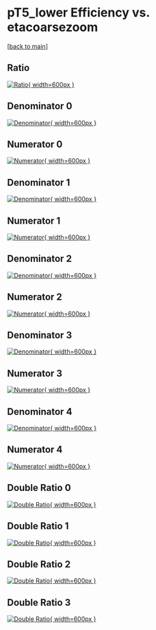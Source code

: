 # pT5_lower Efficiency vs. etacoarsezoom

[[back to main](./)]



## Ratio

[![Ratio](../mtv/var/pT5_lower_base_0_1_eff_etacoarsezoom.png){ width=600px }](../mtv/var/pT5_lower_base_0_1_eff_etacoarsezoom.pdf)

## Denominator 0

[![Denominator](../mtv/den/pT5_lower_base_0_1_eff_etacoarsezoom_den0.png){ width=600px }](../mtv/den/pT5_lower_base_0_1_eff_etacoarsezoom_den0.pdf)

## Numerator 0

[![Numerator](../mtv/num/pT5_lower_base_0_1_eff_etacoarsezoom_num0.png){ width=600px }](../mtv/num/pT5_lower_base_0_1_eff_etacoarsezoom_num0.pdf)

## Denominator 1

[![Denominator](../mtv/den/pT5_lower_base_0_1_eff_etacoarsezoom_den1.png){ width=600px }](../mtv/den/pT5_lower_base_0_1_eff_etacoarsezoom_den1.pdf)

## Numerator 1

[![Numerator](../mtv/num/pT5_lower_base_0_1_eff_etacoarsezoom_num1.png){ width=600px }](../mtv/num/pT5_lower_base_0_1_eff_etacoarsezoom_num1.pdf)

## Denominator 2

[![Denominator](../mtv/den/pT5_lower_base_0_1_eff_etacoarsezoom_den2.png){ width=600px }](../mtv/den/pT5_lower_base_0_1_eff_etacoarsezoom_den2.pdf)

## Numerator 2

[![Numerator](../mtv/num/pT5_lower_base_0_1_eff_etacoarsezoom_num2.png){ width=600px }](../mtv/num/pT5_lower_base_0_1_eff_etacoarsezoom_num2.pdf)

## Denominator 3

[![Denominator](../mtv/den/pT5_lower_base_0_1_eff_etacoarsezoom_den3.png){ width=600px }](../mtv/den/pT5_lower_base_0_1_eff_etacoarsezoom_den3.pdf)

## Numerator 3

[![Numerator](../mtv/num/pT5_lower_base_0_1_eff_etacoarsezoom_num3.png){ width=600px }](../mtv/num/pT5_lower_base_0_1_eff_etacoarsezoom_num3.pdf)

## Denominator 4

[![Denominator](../mtv/den/pT5_lower_base_0_1_eff_etacoarsezoom_den4.png){ width=600px }](../mtv/den/pT5_lower_base_0_1_eff_etacoarsezoom_den4.pdf)

## Numerator 4

[![Numerator](../mtv/num/pT5_lower_base_0_1_eff_etacoarsezoom_num4.png){ width=600px }](../mtv/num/pT5_lower_base_0_1_eff_etacoarsezoom_num4.pdf)

## Double Ratio 0

[![Double Ratio](../mtv/ratio/pT5_lower_base_0_1_eff_etacoarsezoom_ratio0.png){ width=600px }](../mtv/ratio/pT5_lower_base_0_1_eff_etacoarsezoom_ratio0.pdf)

## Double Ratio 1

[![Double Ratio](../mtv/ratio/pT5_lower_base_0_1_eff_etacoarsezoom_ratio1.png){ width=600px }](../mtv/ratio/pT5_lower_base_0_1_eff_etacoarsezoom_ratio1.pdf)

## Double Ratio 2

[![Double Ratio](../mtv/ratio/pT5_lower_base_0_1_eff_etacoarsezoom_ratio2.png){ width=600px }](../mtv/ratio/pT5_lower_base_0_1_eff_etacoarsezoom_ratio2.pdf)

## Double Ratio 3

[![Double Ratio](../mtv/ratio/pT5_lower_base_0_1_eff_etacoarsezoom_ratio3.png){ width=600px }](../mtv/ratio/pT5_lower_base_0_1_eff_etacoarsezoom_ratio3.pdf)


